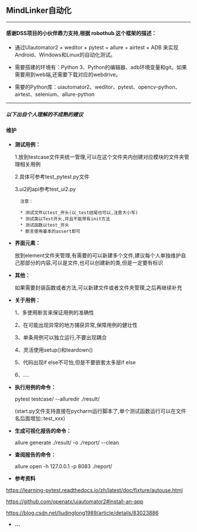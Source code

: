 ## MindLinker自动化

-------------------------------
#### 感谢DSS项目的小伙伴鼎力支持,根据 **robothub** 这个框架的描述：

* 通过UIautomator2 + weditor + pytest + allure + airtest + ADB 来实现Android、Windows和Linux的自动化测试。

* 需要搭建的环境有：Python 3、Python的编辑器、adb环境变量和git。如果需要用到web端,还需要下载对应的webdrive。

* 需要的Python库：uiautomator2、weditor、pytest、opencv-python、airtest、selenium、allure-python

-------------------------------
##### 以下出自个人理解的不成熟的建议

#### 维护
* **测试用例：**

    1.放到testcase文件夹统一管理,可以在这个文件夹内创建对应模块的文件夹管理相关用例
    
    2.具体可参考test_pytest.py文件
    
    3.ui2的api参考test_ui2.py
    
        注意：
    
        * 测试文件以test_开头(以_test结尾也可以,注意大小写)
        * 测试类以Test开头,并且不能带有init方法
        * 测试函数以test_开头
        * 断言使用基本的assert即可
    
    
* **界面元素：**

    放到element文件夹管理,有需要的可以新建多个文件,建议每个人单独维护自己那部分的内容,可以是文件,也可以创建新的类,但是一定要有标识
    
* **其他：**

    如果需要封装函数或者方法,可以新建文件或者文件夹管理,之后再继续补充

* **关于用例：**
    
    1、多使用断言来保证用例的准确性
    
    2、在可能出现异常的地方捕获异常,保障用例的健壮性
    
    3、单条用例可以独立运行,不要出现耦合
    
    4、灵活使用setup()和teardown()
    
    5、代码出现if else不可怕,但是不要嵌套太多层if else
    
    6、....
    
* **执行用例的命令：**
    
    pytest testcase/ --alluredir ./result/
    
    (start.py文件支持直接在pycharm运行脚本了,单个测试函数运行可以在文件名后面增加::test_xxx)
    
* **生成可视化报告的命令：**

    allure generate ./result/ -o ./report/ --clean

* **查阅报告的命令：**

    allure open -h 127.0.0.1 -p 8083 ./report/
    
* **参考资料**

https://learning-pytest.readthedocs.io/zh/latest/doc/fixture/autouse.html

https://github.com/openatx/uiautomator2#install-an-app

https://blog.csdn.net/liudinglong1989/article/details/83023886
    

* **...**